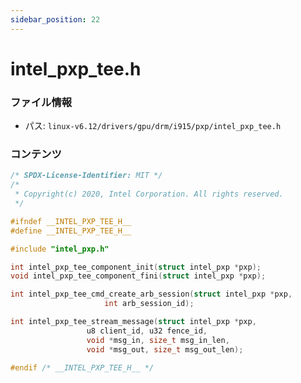 ```yaml
---
sidebar_position: 22
---
```

# intel_pxp_tee.h

### ファイル情報

- パス: `linux-v6.12/drivers/gpu/drm/i915/pxp/intel_pxp_tee.h`

### コンテンツ

```h
/* SPDX-License-Identifier: MIT */
/*
 * Copyright(c) 2020, Intel Corporation. All rights reserved.
 */

#ifndef __INTEL_PXP_TEE_H__
#define __INTEL_PXP_TEE_H__

#include "intel_pxp.h"

int intel_pxp_tee_component_init(struct intel_pxp *pxp);
void intel_pxp_tee_component_fini(struct intel_pxp *pxp);

int intel_pxp_tee_cmd_create_arb_session(struct intel_pxp *pxp,
					 int arb_session_id);

int intel_pxp_tee_stream_message(struct intel_pxp *pxp,
				 u8 client_id, u32 fence_id,
				 void *msg_in, size_t msg_in_len,
				 void *msg_out, size_t msg_out_len);

#endif /* __INTEL_PXP_TEE_H__ */

```
